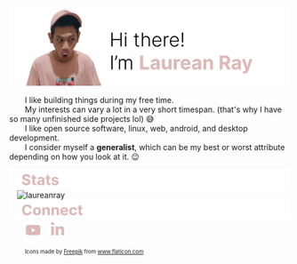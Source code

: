 ![banner](https://raw.githubusercontent.com/laureanray/laureanray/master/hero.png) 

  I like building things during my free time.  
  My interests can vary a lot in a very short timespan. (that's why I have so many unfinished side projects lol) :sweat_smile:  
  I like open source software, linux, web, android, and desktop development.  
  I consider myself a **generalist**, which can be my best or worst attribute depending on how you look at it. :wink:  
  
![status](https://raw.githubusercontent.com/laureanray/laureanray/master/status%20(1).png) 
 ![laureanray](https://github-readme-stats.vercel.app/api?username=laureanray&hide=stars&hide_border=true&icon_color=888&title_color=DCB9B7&bg_color=ffffff&layout=compact&count_private=true&show_icons=true&include_all_commits=true&custom_title=laureanray)      
![connect](https://raw.githubusercontent.com/laureanray/laureanray/master/connect%20(1).png)  
  <a href="https://youtube.com/laureanray"><img src="https://raw.githubusercontent.com/laureanray/laureanray/master/yt%20(1).png" height="30" width="30"></a> <a href="https://linkedin.com/in/laureanray"><img src="https://raw.githubusercontent.com/laureanray/laureanray/master/in%20(1).png" height="30" width="30"></a>

  <sub><sup>Icons made by <a href="https://www.flaticon.com/authors/freepik" title="Freepik">Freepik</a> from <a href="https://www.flaticon.com/" title="Flaticon">www.flaticon.com</a></sup></sub>

